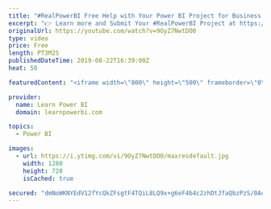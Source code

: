 ```yaml
---
title: "#RealPowerBI Free Help with Your Power BI Project for Business Users around the World 🌎"
excerpt: "👉 Learn more and Submit Your #RealPowerBI Project at https://web.learnpowerbi.com/realpowerbi Closing Soon! So Apply Now."
originalUrl: https://youtube.com/watch?v=9OyZ7NwtDO0
type: video
price: Free
length: PT3M2S
publishedDateTime: 2019-08-22T16:39:00Z
heat: 50

featuredContent: "<iframe width=\"800\" height=\"500\" frameborder=\"0\" src=\"https://www.youtube.com/embed/9OyZ7NwtDO0\" allow=\"accelerometer; autoplay; encrypted-media; gyroscope; picture-in-picture\" allowfullscreen></iframe>"

provider:
  name: Learn Power BI
  domain: learnpowerbi.com

topics:
  - Power BI

images:
  - url: https://i.ytimg.com/vi/9OyZ7NwtDO0/maxresdefault.jpg
    width: 1280
    height: 720
    isCached: true

secured: "dmNoWKNYEdV12fYcQkZFsgtF4TQiL8LQ9x+g6eF4b4c2zhDtJfaQbzPzS/0Aom9lkkNuXsL/Fsu4d+wiiOTkXOaQZ8xJcapJmofucbBU0ytlmmfHEqXpCzp6J37UD3tP/h68PZSCeoTzMUXzetz4EwdB7roZUCVA4FAHIjsc0wc3rIqfEZ4JZ+Ia70XMYnes/dgTIccRNlAGDSyNG0+akm69whrOBMMwmUCNVuwJqBeOIu8ndVm8zyPIaoKjOOwKfKsRPKvBZlyCGfs/31rUYK44Xo9fM+YmmsYbHhrKX4BfixYbo20MiwpSA8SMRrjZG0KI5T/vBRWKu5+/DiM88CGeobhwzhQ6V6vD8o/bB3MLO6sKcc4ZhY7ECZXG0gWK7Hrq8t+pODQYmEC91q+hI4DsxTS7iS5/4vPiqc4n+qE=;RRLHkIZ6TWs/gl24z8Eqxg=="
---
```


